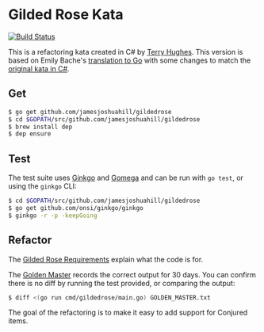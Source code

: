 # Gilded Rose Kata

[![Build Status](https://travis-ci.org/jamesjoshuahill/gildedrose.svg?branch=master)](https://travis-ci.org/jamesjoshuahill/gildedrose)

This is a refactoring kata created in C# by [Terry Hughes](http://twitter.com/TerryHughes). This version is based on
Emily Bache's [translation to Go](https://github.com/emilybache/GildedRose-Refactoring-Kata/tree/master/go) with some changes to match the [original kata in C#](https://github.com/emilybache/GildedRose-Refactoring-Kata/tree/master/csharp).

## Get

```bash
$ go get github.com/jamesjoshuahill/gildedrose
$ cd $GOPATH/src/github.com/jamesjoshuahill/gildedrose
$ brew install dep
$ dep ensure
```

## Test

The test suite uses [Ginkgo](https://onsi.github.io/ginkgo/) and [Gomega](https://onsi.github.io/gomega/) and can be run with `go test`, or using the `ginkgo` CLI:

```bash
$ cd $GOPATH/src/github.com/jamesjoshuahill/gildedrose
$ go get github.com/onsi/ginkgo/ginkgo
$ ginkgo -r -p -keepGoing
```

## Refactor

The [Gilded Rose Requirements](https://github.com/jamesjoshuahill/gildedrose/blob/master/REQUIREMENTS.md) explain what
the code is for.

The [Golden Master](https://github.com/jamesjoshuahill/gildedrose/blob/master/GOLDEN_MASTER.txt) records the correct
output for 30 days. You can confirm there is no diff by running the test provided, or comparing the output:

```bash
$ diff <(go run cmd/gildedrose/main.go) GOLDEN_MASTER.txt
```

The goal of the refactoring is to make it easy to add support for Conjured items.
